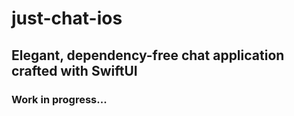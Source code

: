 # just-chat-ios
## Elegant, dependency-free chat application crafted with SwiftUI

### Work in progress...
